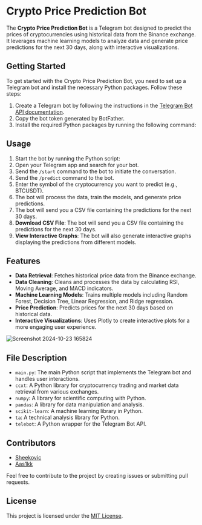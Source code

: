 # Crypto Price Prediction Bot

The **Crypto Price Prediction Bot** is a Telegram bot designed to predict the prices of cryptocurrencies using historical data from the Binance exchange. It leverages machine learning models to analyze data and generate price predictions for the next 30 days, along with interactive visualizations.

## Getting Started

To get started with the Crypto Price Prediction Bot, you need to set up a Telegram bot and install the necessary Python packages. Follow these steps:

1. Create a Telegram bot by following the instructions in the [Telegram Bot API documentation](https://core.telegram.org/bots#botfather).
2. Copy the bot token generated by BotFather.
3. Install the required Python packages by running the following command:

## Usage

1. Start the bot by running the Python script:
2. Open your Telegram app and search for your bot.
3. Send the `/start` command to the bot to initiate the conversation.
4. Send the `/predict` command to the bot.
5. Enter the symbol of the cryptocurrency you want to predict (e.g., BTCUSDT).
6. The bot will process the data, train the models, and generate price predictions.
7. The bot will send you a CSV file containing the predictions for the next 30 days.
8. **Download CSV File**: The bot will send you a CSV file containing the predictions for the next 30 days.
9. **View Interactive Graphs**: The bot will also generate interactive graphs displaying the predictions from different models.

## Features

- **Data Retrieval**: Fetches historical price data from the Binance exchange.
- **Data Cleaning**: Cleans and processes the data by calculating RSI, Moving Average, and MACD indicators.
- **Machine Learning Models**: Trains multiple models including Random Forest, Decision Tree, Linear Regression, and Ridge regression.
- **Price Prediction**: Predicts prices for the next 30 days based on historical data.
- **Interactive Visualizations**: Uses Plotly to create interactive plots for a more engaging user experience.

![Screenshot 2024-10-23 165824](https://github.com/user-attachments/assets/6dd17aca-82bc-4ddd-aa80-3e94bc93884e)


## File Description

- `main.py`: The main Python script that implements the Telegram bot and handles user interactions.
- `ccxt`: A Python library for cryptocurrency trading and market data retrieval from various exchanges.
- `numpy`: A library for scientific computing with Python.
- `pandas`: A library for data manipulation and analysis.
- `scikit-learn`: A machine learning library in Python.
- `ta`: A technical analysis library for Python.
- `telebot`: A Python wrapper for the Telegram Bot API.

## Contributors

- [Sheekovic](https://github.com/Sheekovic)
- [Aas1kk](https://github.com/aa-sikkkk)

Feel free to contribute to the project by creating issues or submitting pull requests.

## License

This project is licensed under the [MIT License](https://opensource.org/licenses/MIT).
